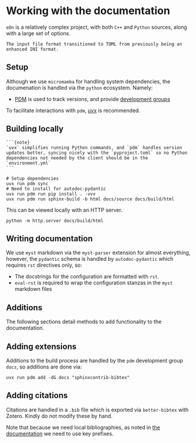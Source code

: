 # Working with the documentation

`eOn` is a relatively complex project, with both `C++` and `Python` sources,
along with a large set of options.

```{versionchanged} 2.1_TBA
The input file format transitioned to TOML from previously being an enhanced INI format.
```

## Setup

Although we use `micromamba` for handling system dependencies, the documenation
is handled via the `python` ecosystem. Namely:

- [PDM](https://pdm-project.org/en/latest/) is used to track versions, and provide [development groups](https://pdm-project.org/latest/usage/dependency/#add-development-only-dependencies)

To facilitate interactions with `pdm`,
[uvx](https://docs.astral.sh/uv/getting-started/installation//) is recommended.

## Building locally

````{margin}
```{note}
`uvx` simplifies running Python commands, and `pdm` handles version updates better, syncing nicely with the `pyproject.toml` so no Python dependencies not needed by the client should be in the `environment.yml`
```
````

```{code-block} bash
# Setup dependencies
uvx run pdm sync
# Need to install for autodoc-pydantic
uvx run pdm run pip install . -vvv
uvx run pdm run sphinx-build -b html docs/source docs/build/html
```

This can be viewed locally with an HTTP server.

```{code-block} bash
python -m http.server docs/build/html
```

## Writing documentation

We use `myst` markdown via the `myst-parser` extension for almost everything,
however, the `pydantic` schema is handled by `autodoc-pydantic` which requires
`rst` directives only, so:
- The docstrings for the configuration are formatted with `rst`.
- `eval-rst` is required to wrap the configuration stanzas in the `myst`
  markdown files

## Additions

The following sections detail methods to add functionality to the documentation.

## Adding extensions

Additions to the build process are handled by the `pdm` development group `docs`, so additions are done via:

```{code-block} bash
uvx run pdm add -dG docs "sphinxcontrib-bibtex"
```

## Adding citations

Citations are handled in a `.bib` file which is exported via `better-bibtex`
with Zotero. Kindly do not modify these by hand.

Note that because we need local bibliographies, as noted in [the
documentation](https://sphinxcontrib-bibtex.readthedocs.io/en/latest/usage.html#local-bibliographies)
we need to use key prefixes.
